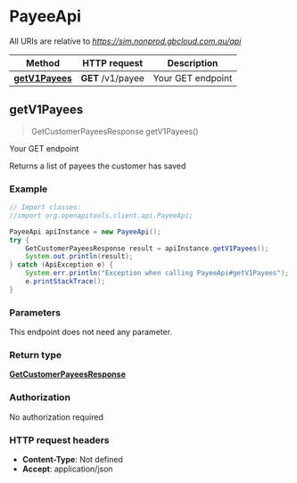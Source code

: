 # PayeeApi

All URIs are relative to *https://sim.nonprod.gbcloud.com.au/api*

Method | HTTP request | Description
------------- | ------------- | -------------
[**getV1Payees**](PayeeApi.md#getV1Payees) | **GET** /v1/payee | Your GET endpoint



## getV1Payees

> GetCustomerPayeesResponse getV1Payees()

Your GET endpoint

Returns a list of payees the customer has saved

### Example

```java
// Import classes:
//import org.openapitools.client.api.PayeeApi;

PayeeApi apiInstance = new PayeeApi();
try {
    GetCustomerPayeesResponse result = apiInstance.getV1Payees();
    System.out.println(result);
} catch (ApiException e) {
    System.err.println("Exception when calling PayeeApi#getV1Payees");
    e.printStackTrace();
}
```

### Parameters

This endpoint does not need any parameter.

### Return type

[**GetCustomerPayeesResponse**](GetCustomerPayeesResponse.md)

### Authorization

No authorization required

### HTTP request headers

- **Content-Type**: Not defined
- **Accept**: application/json

